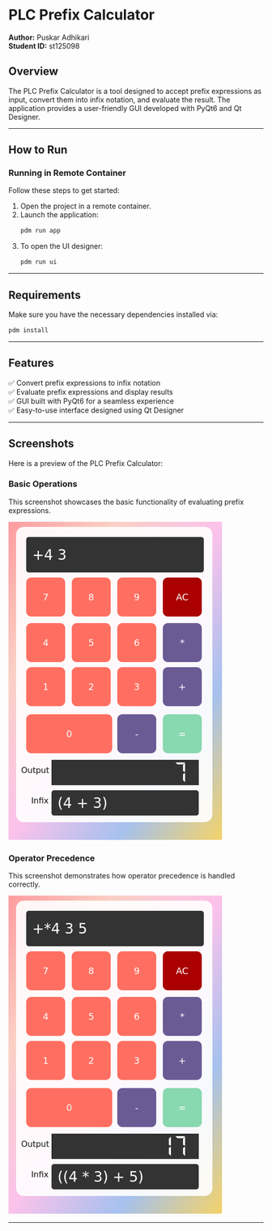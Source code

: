 # PLC Prefix Calculator

**Author:** Puskar Adhikari  
**Student ID:** st125098  

## Overview
The PLC Prefix Calculator is a tool designed to accept prefix expressions as input, convert them into infix notation, and evaluate the result. The application provides a user-friendly GUI developed with PyQt6 and Qt Designer.

---

## How to Run

### Running in Remote Container
Follow these steps to get started:

1. Open the project in a remote container.
2. Launch the application:
   ```sh
   pdm run app
   ```
3. To open the UI designer:
   ```sh
   pdm run ui
   ```

---

## Requirements
Make sure you have the necessary dependencies installed via:
```sh
pdm install
```

---

## Features
✅ Convert prefix expressions to infix notation  
✅ Evaluate prefix expressions and display results  
✅ GUI built with PyQt6 for a seamless experience  
✅ Easy-to-use interface designed using Qt Designer  

---

## Screenshots
Here is a preview of the PLC Prefix Calculator:

### **Basic Operations**
This screenshot showcases the basic functionality of evaluating prefix expressions.

![Prefix Calculator Screenshot](snapshots/1.png)

### **Operator Precedence**
This screenshot demonstrates how operator precedence is handled correctly.

![Prefix Calculator Screenshot](snapshots/2.png)

---
